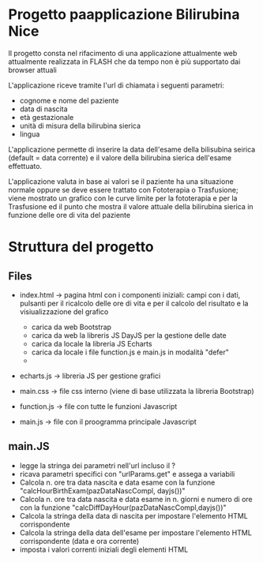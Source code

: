 # Progetto paapplicazione Bilirubina Nice

Il progetto consta nel rifacimento di una applicazione attualmente web 
attualmente realizzata in FLASH che da tempo non è più supportato dai browser attuali

L'applicazione riceve tramite l'url di chiamata i seguenti parametri:
 - cognome e nome del paziente
 - data di nascita
 - età gestazionale
 - unità di misura della bilirubina sierica
 - lingua

L'applicazione permette di inserire la data dell'esame della bilisubina seirica (default = data corrente)
e il valore della bilirubina sierica dell'esame effettuato.

L'applicazione valuta in base ai valori se il paziente ha una situazione normale oppure se deve essere trattato 
con Fototerapia o Trasfusione; viene mostrato un grafico con le curve limite per la fototerapia e per la Trasfusione ed il punto che mostra il valore attuale della bilirubina sierica in funzione delle ore di vita del paziente

# Struttura del progetto

## Files
 - index.html -> pagina html con i componenti iniziali: campi con i dati, pulsanti per il ricalcolo delle ore di vita e per il calcolo del risultato e la visiualizzazione del grafico
    - carica da web Bootstrap 
    - carica da web la libreris JS DayJS per la gestione delle date
    - carica da locale la libreria JS Echarts
    - carica da locale i file function.js e main.js in modalità "defer"
    - 

 - echarts.js -> libreria JS per gestione grafici

 - main.css -> file css interno (viene di base utilizzata la libreria Bootstrap)

 - function.js -> file con tutte le funzioni Javascript

 - main.js -> file con il proogramma principale Javascript

## main.JS

 - legge la stringa dei parametri nell'url incluso il ?
 - ricava parametri specifici con "urlParams.get" e assega a variabili
 - Calcola n. ore tra data nascita e data esame con la funzione "calcHourBirthExam(pazDataNascCompl, dayjs())"
 - Calcola n. ore tra data nascita e data esame in n. giorni e numero di ore con la funzione "calcDiffDayHour(pazDataNascCompl,dayjs())"
 - Calcola la stringa della data di nascita per impostare l'elemento HTML corrispondente
 - Calcola la stringa della data dell'esame per impostare l'elemento HTML corrispondente (data e ora corrente)
 - imposta i valori correnti iniziali degli elementi HTML  

